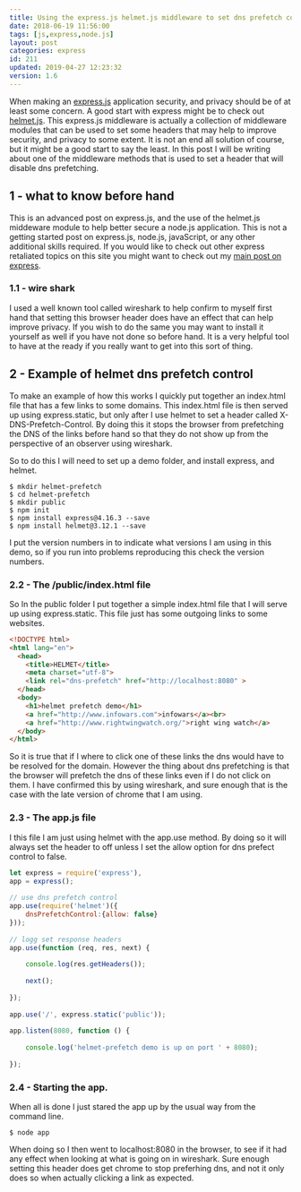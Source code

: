 ```yaml
---
title: Using the express.js helmet.js middleware to set dns prefetch control headers
date: 2018-06-19 11:56:00
tags: [js,express,node.js]
layout: post
categories: express
id: 211
updated: 2019-04-27 12:23:32
version: 1.6
---
```


When making an [express.js](https://expressjs.com/) application security, and privacy should be of at least some concern. A good start with express might be to check out [helmet.js](https://www.npmjs.com/package/helmet). This express.js middleware is actually a collection of middleware modules that can be used to set some headers that may help to improve security, and privacy to some extent. It is not an end all solution of course, but it might be a good start to say the least. In this post I will be writing about one of the middleware methods that is used to set a header that will disable dns prefetching.

<!-- more -->

## 1 - what to know before hand

This is an advanced post on express.js, and the use of the helmet.js middeware module to help better secure a node.js application. This is not a getting started post on express.js, node.js, javaScript, or any other additional skills required. If you would like to check out other express retaliated topics on this site you might want to check out my [main post on express](/2018/06/12/express).

### 1.1 - wire shark

I used a well known tool called wireshark to help confirm to myself first hand that setting this browser header does have an effect that can help improve privacy. If you wish to do the same you may want to install it yourself as well if you have not done so before hand. It is a very helpful tool to have at the ready if you really want to get into this sort of thing.

## 2 - Example of helmet dns prefetch control

To make an example of how this works I quickly put together an index.html file that has a few links to some domains. This index.html file is then served up using express.static, but only after I use helmet to set a header called X-DNS-Prefetch-Control. By doing this it stops the browser from prefetching the DNS of the links before hand so that they do not show up from the perspective of an observer using wireshark.

So to do this I will need to set up a demo folder, and install express, and helmet.

```
$ mkdir helmet-prefetch
$ cd helmet-prefetch
$ mkdir public
$ npm init
$ npm install express@4.16.3 --save
$ npm install helmet@3.12.1 --save
```

I put the version numbers in to indicate what versions I am using in this demo, so if you run into problems reproducing this check the version numbers.

### 2.2 - The /public/index.html file

So In the public folder I put together a simple index.html file that I will serve up using express.static. This file just has some outgoing links to some websites.

```html
<!DOCTYPE html>
<html lang="en">
  <head>
    <title>HELMET</title>
    <meta charset="utf-8">
    <link rel="dns-prefetch" href="http://localhost:8080" >
  </head>
  <body>
    <h1>helmet prefetch demo</h1>
    <a href="http://www.infowars.com">infowars</a><br>
    <a href="http://www.rightwingwatch.org/">right wing watch</a>
  </body>
</html>
```

So it is true that if I where to click one of these links the dns would have to be resolved for the domain. However the thing about dns prefetching is that the browser will prefetch the dns of these links even if I do not click on them. I have confirmed this by using wireshark, and sure enough that is the case with the late version of chrome that I am using.

### 2.3 - The app.js file

I this file I am just using helmet with the app.use method. By doing so it will always set the header to off unless I set the allow option for dns prefect control to false.

```js
let express = require('express'),
app = express();
 
// use dns prefetch control
app.use(require('helmet')({
    dnsPrefetchControl:{allow: false}
}));
 
// logg set response headers
app.use(function (req, res, next) {
 
    console.log(res.getHeaders());
 
    next();
 
});
 
app.use('/', express.static('public'));
 
app.listen(8080, function () {
 
    console.log('helmet-prefetch demo is up on port ' + 8080);
 
});
```

### 2.4 - Starting the app.

When all is done I just stared the app up by the usual way from the command line.

```
$ node app
```

When doing so I then went to localhost:8080 in the browser, to see if it had any effect when looking at what is going on in wireshark. Sure enough setting this header does get chrome to stop preferhing dns, and not it only does so when actually clicking a link as expected.